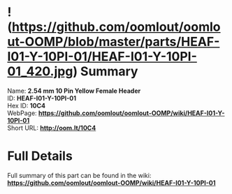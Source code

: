 
!(https://github.com/oomlout/oomlout-OOMP/blob/master/parts/HEAF-I01-Y-10PI-01/HEAF-I01-Y-10PI-01_420.jpg)
Summary
=================
  
Name: __2.54 mm 10 Pin Yellow Female Header__    
ID: __HEAF-I01-Y-10PI-01__   
Hex ID: __10C4__   
WebPage: __https://github.com/oomlout/oomlout-OOMP/wiki/HEAF-I01-Y-10PI-01__   
Short URL: __http://oom.lt/10C4__   

Full Details
==========================
Full summary of this part can be found in the wiki:   
__https://github.com/oomlout/oomlout-OOMP/wiki/HEAF-I01-Y-10PI-01__    

